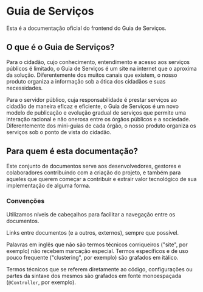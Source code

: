 Guia de Serviços
====

Esta é a documentação oficial do frontend do Guia de Serviços.

O que é o Guia de Serviços?
----

Para o cidadão, cujo conhecimento, entendimento e acesso aos serviços públicos é limitado, o Guia de Serviços é um site na internet que o aproxima da solução. Diferentemente dos muitos canais que existem, o nosso produto organiza a
informação sob a ótica dos cidadãos e suas necessidades.

Para o servidor público, cuja responsabilidade é prestar serviços ao cidadão de maneira eficaz e eficiente, o Guia de Serviços é um novo modelo de publicação e evolução gradual de serviços que permite uma interação racional e não onerosa entre os órgãos públicos e a sociedade. Diferentemente dos mini-guias de cada órgão, o nosso produto organiza os serviços sob o ponto de vista do cidadão.

Para quem é esta documentação?
----

Este conjunto de documentos serve aos desenvolvedores, gestores e colaboradores contribuindo com a criação do projeto, e também para aqueles que querem começar a contribuir e extrair valor tecnológico de sua implementação de alguma forma.

### Convenções

Utilizamos níveis de cabeçalhos para facilitar a navegação entre os documentos. 

Links entre documentos (e a outros, externos), sempre que possível.

Palavras em inglês que não são termos técnicos corriqueiros ("site", por exemplo) não recebem marcação especial. Termos específicos e de uso pouco frequente ("clustering", por exemplo) são grafados em itálico.

Termos técnicos que se referem diretamente ao código, configurações ou partes da sintaxe dos mesmos são grafados em fonte monoespaçada (`@Controller`, por exemplo).